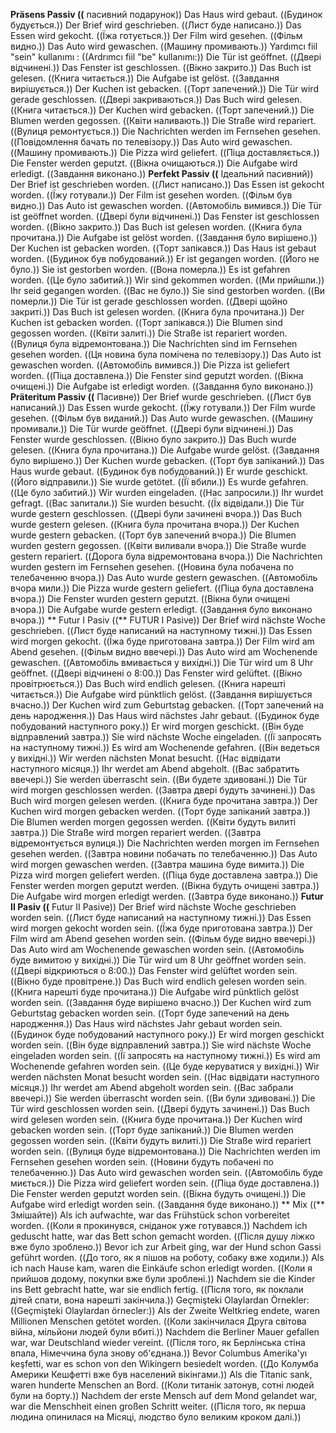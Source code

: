 **Präsens Passiv ((** пасивний подарунок))
Das Haus wird gebaut. ((Будинок будується.))
Der Brief wird geschrieben. ((Лист буде написано.))
Das Essen wird gekocht. ((Їжа готується.))
Der Film wird gesehen. ((Фільм видно.))
Das Auto wird gewaschen. ((Машину промивають.))
Yardımcı fiil "sein" kullanımı : ((Ardrımcı fiil "be" kullanımı:))
Die Tür ist geöffnet. ((Двері відчинені.))
Das Fenster ist geschlossen. ((Вікно закрито.))
Das Buch ist gelesen. ((Книга читається.))
Die Aufgabe ist gelöst. ((Завдання вирішується.))
Der Kuchen ist gebacken. ((Торт запечений.))
Die Tür wird gerade geschlossen. ((Двері закриваються.))
Das Buch wird gelesen. ((Книга читається.))
Der Kuchen wird gebacken. ((Торт запечений.))
Die Blumen werden gegossen. ((Квіти наливають.))
Die Straße wird repariert. ((Вулиця ремонтується.))
Die Nachrichten werden im Fernsehen gesehen. ((Повідомлення бачать по телевізору.))
Das Auto wird gewaschen. ((Машину промивають.))
Die Pizza wird geliefert. ((Піца доставляється.))
Die Fenster werden geputzt. ((Вікна очищаються.))
Die Aufgabe wird erledigt. ((Завдання виконано.))
**Perfekt Passiv ((** Ідеальний пасивний))
Der Brief ist geschrieben worden. ((Лист написано.))
Das Essen ist gekocht worden. ((Їжу готували.))
Der Film ist gesehen worden. ((Фільм був видно.))
Das Auto ist gewaschen worden. ((Автомобіль вимився.))
Die Tür ist geöffnet worden. ((Двері були відчинені.))
Das Fenster ist geschlossen worden. ((Вікно закрито.))
Das Buch ist gelesen worden. ((Книга була прочитана.))
Die Aufgabe ist gelöst worden. ((Завдання було вирішено.))
Der Kuchen ist gebacken worden. ((Торт запікався.))
Das Haus ist gebaut worden. ((Будинок був побудований.))
Er ist gegangen worden. ((Його не було.))
Sie ist gestorben worden. ((Вона померла.))
Es ist gefahren worden. ((Це було забитий.))
Wir sind gekommen worden. ((Ми прийшли.))
Ihr seid gegangen worden. ((Вас не було.))
Sie sind gestorben worden. ((Ви померли.))
Die Tür ist gerade geschlossen worden. ((Двері щойно закриті.))
Das Buch ist gelesen worden. ((Книга була прочитана.))
Der Kuchen ist gebacken worden. ((Торт запікався.))
Die Blumen sind gegossen worden. ((Квіти залиті.))
Die Straße ist repariert worden. ((Вулиця була відремонтована.))
Die Nachrichten sind im Fernsehen gesehen worden. ((Ця новина була помічена по телевізору.))
Das Auto ist gewaschen worden. ((Автомобіль вимився.))
Die Pizza ist geliefert worden. ((Піца доставлена.))
Die Fenster sind geputzt worden. ((Вікна очищені.))
Die Aufgabe ist erledigt worden. ((Завдання було виконано.))
**Präteritum Passiv ((** Пасивне))
Der Brief wurde geschrieben. ((Лист був написаний.))
Das Essen wurde gekocht. ((Їжу готували.))
Der Film wurde gesehen. ((Фільм був виданий.))
Das Auto wurde gewaschen. ((Машину промивали.))
Die Tür wurde geöffnet. ((Двері були відчинені.))
Das Fenster wurde geschlossen. ((Вікно було закрито.))
Das Buch wurde gelesen. ((Книга була прочитана.))
Die Aufgabe wurde gelöst. ((Завдання було вирішено.))
Der Kuchen wurde gebacken. ((Торт був запіканий.))
Das Haus wurde gebaut. ((Будинок був побудований.))
Er wurde geschickt. ((Його відправили.))
Sie wurde getötet. ((Її вбили.))
Es wurde gefahren. ((Це було забитий.))
Wir wurden eingeladen. ((Нас запросили.))
Ihr wurdet gefragt. ((Вас запитали.))
Sie wurden besucht. ((Їх відвідали.))
Die Tür wurde gestern geschlossen. ((Двері були зачинені вчора.))
Das Buch wurde gestern gelesen. ((Книга була прочитана вчора.))
Der Kuchen wurde gestern gebacken. ((Торт був запечений вчора.))
Die Blumen wurden gestern gegossen. ((Квіти виливали вчора.))
Die Straße wurde gestern repariert. ((Дорога була відремонтована вчора.))
Die Nachrichten wurden gestern im Fernsehen gesehen. ((Новина була побачена по телебаченню вчора.))
Das Auto wurde gestern gewaschen. ((Автомобіль вчора мили.))
Die Pizza wurde gestern geliefert. ((Піца була доставлена ​​вчора.))
Die Fenster wurden gestern geputzt. ((Вікна були очищені вчора.))
Die Aufgabe wurde gestern erledigt. ((Завдання було виконано вчора.))
** Futur I Pasiv ((** FUTUR I Pasive))
Der Brief wird nächste Woche geschrieben. ((Лист буде написаний на наступному тижні.))
Das Essen wird morgen gekocht. ((Їжа буде приготована завтра.))
Der Film wird am Abend gesehen. ((Фільм видно ввечері.))
Das Auto wird am Wochenende gewaschen. ((Автомобіль вмивається у вихідні.))
Die Tür wird um 8 Uhr geöffnet. ((Двері відчинені о 8:00.))
Das Fenster wird gelüftet. ((Вікно провітрюється.))
Das Buch wird endlich gelesen. ((Книга нарешті читається.))
Die Aufgabe wird pünktlich gelöst. ((Завдання вирішується вчасно.))
Der Kuchen wird zum Geburtstag gebacken. ((Торт запечений на день народження.))
Das Haus wird nächstes Jahr gebaut. ((Будинок буде побудований наступного року.))
Er wird morgen geschickt. ((Він буде відправлений завтра.))
Sie wird nächste Woche eingeladen. ((Її запросять на наступному тижні.))
Es wird am Wochenende gefahren. ((Він ведеться у вихідні.))
Wir werden nächsten Monat besucht. ((Нас відвідати наступного місяця.))
Ihr werdet am Abend abgeholt. ((Вас забратить ввечері.))
Sie werden überrascht sein. ((Ви будете здивовані.))
Die Tür wird morgen geschlossen werden. ((Завтра двері будуть зачинені.))
Das Buch wird morgen gelesen werden. ((Книга буде прочитана завтра.))
Der Kuchen wird morgen gebacken werden. ((Торт буде запіканий завтра.))
Die Blumen werden morgen gegossen werden. ((Квіти будуть вилиті завтра.))
Die Straße wird morgen repariert werden. ((Завтра відремонтується вулиця.))
Die Nachrichten werden morgen im Fernsehen gesehen werden. ((Завтра новини побачать по телебаченню.))
Das Auto wird morgen gewaschen werden. ((Завтра машина буде вимита.))
Die Pizza wird morgen geliefert werden. ((Піца буде доставлена ​​завтра.))
Die Fenster werden morgen geputzt werden. ((Вікна будуть очищені завтра.))
Die Aufgabe wird morgen erledigt werden. ((Завтра буде виконано.))
**Futur II Pasiv ((** Futur II Pasive))
Der Brief wird nächste Woche geschrieben worden sein. ((Лист буде написаний на наступному тижні.))
Das Essen wird morgen gekocht worden sein. ((Їжа буде приготована завтра.))
Der Film wird am Abend gesehen worden sein. ((Фільм буде видно ввечері.))
Das Auto wird am Wochenende gewaschen worden sein. ((Автомобіль буде вимитою у вихідні.))
Die Tür wird um 8 Uhr geöffnet worden sein. ((Двері відкриються о 8:00.))
Das Fenster wird gelüftet worden sein. ((Вікно буде провітрене.))
Das Buch wird endlich gelesen worden sein. ((Книга нарешті буде прочитана.))
Die Aufgabe wird pünktlich gelöst worden sein. ((Завдання буде вирішено вчасно.))
Der Kuchen wird zum Geburtstag gebacken worden sein. ((Торт буде запечений на день народження.))
Das Haus wird nächstes Jahr gebaut worden sein. ((Будинок буде побудований наступного року.))
Er wird morgen geschickt worden sein. ((Він буде відправлений завтра.))
Sie wird nächste Woche eingeladen worden sein. ((Її запросять на наступному тижні.))
Es wird am Wochenende gefahren worden sein. ((Це буде керуватися у вихідні.))
Wir werden nächsten Monat besucht worden sein. ((Нас відвідати наступного місяця.))
Ihr werdet am Abend abgeholt worden sein. ((Вас забрали ввечері.))
Sie werden überrascht worden sein. ((Ви були здивовані.))
Die Tür wird geschlossen worden sein. ((Двері будуть зачинені.))
Das Buch wird gelesen worden sein. ((Книга буде прочитана.))
Der Kuchen wird gebacken worden sein. ((Торт буде запіканий.))
Die Blumen werden gegossen worden sein. ((Квіти будуть вилиті.))
Die Straße wird repariert worden sein. ((Вулиця буде відремонтована.))
Die Nachrichten werden im Fernsehen gesehen worden sein. ((Новини будуть побачені по телебаченню.))
Das Auto wird gewaschen worden sein. ((Автомобіль буде миється.))
Die Pizza wird geliefert worden sein. ((Піца буде доставлена.))
Die Fenster werden geputzt worden sein. ((Вікна будуть очищені.))
Die Aufgabe wird erledigt worden sein. ((Завдання буде виконано.))
** Mix ((** Змішайте))
Als ich aufwachte, war das Frühstück schon vorbereitet worden. ((Коли я прокинувся, сніданок уже готувався.))
Nachdem ich geduscht hatte, war das Bett schon gemacht worden. ((Після душу ліжко вже було зроблено.))
Bevor ich zur Arbeit ging, war der Hund schon Gassi geführt worden. ((До того, як я пішов на роботу, собаку вже ходили.))
Als ich nach Hause kam, waren die Einkäufe schon erledigt worden. ((Коли я прийшов додому, покупки вже були зроблені.))
Nachdem sie die Kinder ins Bett gebracht hatte, war sie endlich fertig. ((Після того, як поклали дітей спати, вона нарешті закінчила.))
Geçmişteki Olaylardan Örnekler: ((Geçmişteki Olaylardan örnecler:))
Als der Zweite Weltkrieg endete, waren Millionen Menschen getötet worden. ((Коли закінчилася Друга світова війна, мільйони людей були вбиті.))
Nachdem die Berliner Mauer gefallen war, war Deutschland wieder vereint. ((Після того, як Берлінська стіна впала, Німеччина була знову об'єднана.))
Bevor Columbus Amerika'yı keşfetti, war es schon von den Wikingern besiedelt worden. ((До Колумба Америки Кешфетті вже був населений вікінгами.))
Als die Titanic sank, waren hunderte Menschen an Bord. ((Коли титанік затонув, сотні людей були на борту.))
Nachdem der erste Mensch auf dem Mond gelandet war, war die Menschheit einen großen Schritt weiter. ((Після того, як перша людина опинилася на Місяці, людство було великим кроком далі.))
